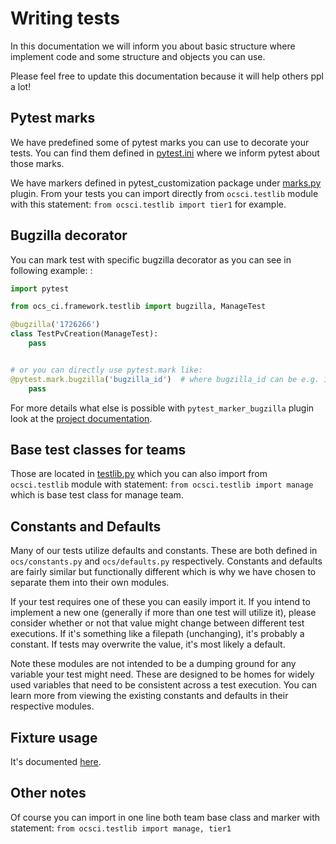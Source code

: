 # Writing tests

In this documentation we will inform you about basic structure where implement
code and some structure and objects you can use.

Please feel free to update this documentation because it will help others ppl
a lot!

## Pytest marks

We have predefined some of pytest marks you can use to decorate your tests.
You can find them defined in [pytest.ini](../pytest.ini) where we inform
pytest about those marks.

We have markers defined in pytest_customization package under
[marks.py](../ocs_ci/framework/pytest_customization/marks.py) plugin. From your tests you
can import directly from `ocsci.testlib` module with this statement:
`from ocsci.testlib import tier1` for example.

## Bugzilla decorator

You can mark test with specific bugzilla decorator as you can see in following
example:
:
```python
import pytest

from ocs_ci.framework.testlib import bugzilla, ManageTest

@bugzilla('1726266')
class TestPvCreation(ManageTest):
    pass


# or you can directly use pytest.mark like:
@pytest.mark.bugzilla('bugzilla_id')  # where bugzilla_id can be e.g. 1726266
    pass
```

For more details what else is possible with `pytest_marker_bugzilla` plugin
look at the
[project documentation](https://github.com/eanxgeek/pytest_marker_bugzilla).


## Base test classes for teams

Those are located in [testlib.py](../ocs_ci/framework/testlib.py) which you can also
import from `ocsci.testlib` module with statement:
`from ocsci.testlib import manage` which is base test class for manage team.


## Constants and Defaults

Many of our tests utilize defaults and constants. These are both defined in
`ocs/constants.py` and `ocs/defaults.py` respectively. Constants and defaults
are fairly similar but functionally different which is why we have chosen
to separate them into their own modules.

If your test requires one of these you can easily import it.
If you intend to implement a new one (generally if more than one test will
utilize it), please consider whether or not that value might change between
different test executions. If it's something like a filepath (unchanging),
it's probably a constant. If tests may overwrite the value, it's most likely a
default.

Note these modules are not intended to be a dumping ground for any variable
your test might need. These are designed to be homes for widely used variables
that need to be consistent across a test execution. You can learn more from
viewing the existing constants and defaults in their respective modules.

## Fixture usage

It's documented [here](./fixture_usage.md).

## Other notes

Of course you can import in one line both team base class and marker with
statement: `from ocsci.testlib import manage, tier1`
